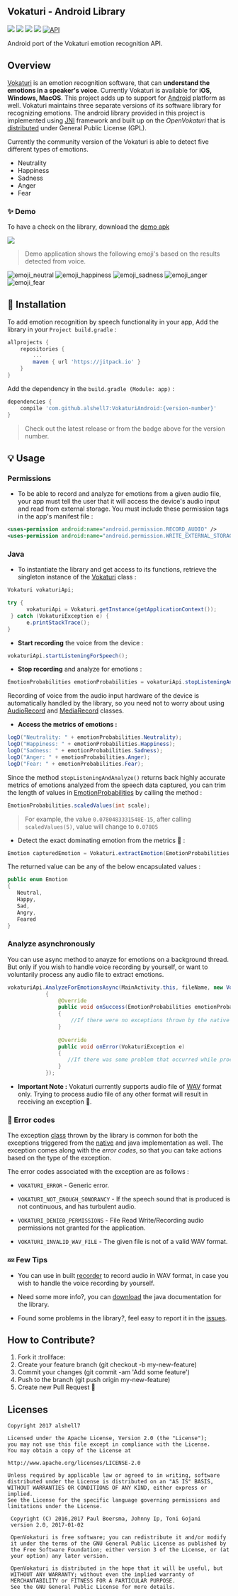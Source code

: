 ## Vokaturi - Android Library
[![](http://img.shields.io/badge/build-passing-blue.svg)]()
[![](http://img.shields.io/badge/version-1.03-blue.svg)](https://github.com/alshell7/VokaturiAndroid/releases/tag/1.03)
[![](http://img.shields.io/badge/Vokaturi-2--1d-red.svg)](http://developers.vokaturi.com/getting-started/overview)
[![](http://img.shields.io/badge/platform-android-green.svg)](https://developer.android.com/index.html)
[![API](https://img.shields.io/badge/API-15%2B-orange.svg?style=flat)](https://android-arsenal.com/api?level=15)

Android port of the Vokaturi emotion recognition API.

## Overview
[Vokaturi](https://vokaturi.com) is an emotion recognition software, that can **understand the emotions in a speaker's voice**.
Currently Vokaturi is available for **iOS, Windows, MacOS**. This project adds up to support for [Android](https://www.android.com) platform as well.
Vokaturi maintains three separate versions of its software library for recognizing emotions. The android library provided in this project is implemented using [JNI](http://docs.oracle.com/javase/7/docs/technotes/guides/jni/spec/functions.html) framework and built up on the _OpenVokaturi_ that is [distributed](https://developers.vokaturi.com/getting-started/overview) under General Public License (GPL).

Currently the community version of the Vokaturi is able to detect five different types of emotions.
* Neutrality
* Happiness
* Sadness
* Anger
* Fear

### :sparkles: Demo

To have a check on the library, download the [demo apk](https://github.com/alshell7/VokaturiAndroid/blob/master/app-debug.apk)

<p align="left"><img src="https://raw.githubusercontent.com/alshell7/VokaturiAndroid/blob/master/demo_snapshot.png"></p>

> Demo application shows the following emoji's based on the results detected from voice.

![emoji_neutral](https://github.com/alshell7/VokaturiAndroid/blob/master/app/src/main/res/drawable/emoji_neutral.png)
![emoji_happiness](https://github.com/alshell7/VokaturiAndroid/blob/master/app/src/main/res/drawable/emoji_happiness.png)
![emoji_sadness](https://github.com/alshell7/VokaturiAndroid/blob/master/app/src/main/res/drawable/emoji_sadness.png)
![emoji_anger](https://github.com/alshell7/VokaturiAndroid/blob/master/app/src/main/res/drawable/emoji_anger.png)
![emoji_fear](https://github.com/alshell7/VokaturiAndroid/blob/master/app/src/main/res/drawable/emoji_fear.png)

## :wrench: Installation 
To add emotion recognition by speech functionality in your app, Add the library in your `Project build.gradle` :

```groovy
allprojects {
	repositories {
		...
		maven { url 'https://jitpack.io' }
	}
}
```

Add the dependency in the `build.gradle (Module: app)` :

```groovy
dependencies {
	compile 'com.github.alshell7:VokaturiAndroid:{version-number}'
}
```
> Check out the latest release or from the badge above for the version number.

## :bulb: Usage

### Permissions
* To be able to record and analyze for emotions from a given audio file, your app must tell the user that it will access the device's audio input and read from external storage. You must include these permission tags in the app's manifest file :

```xml
<uses-permission android:name="android.permission.RECORD_AUDIO" />
<uses-permission android:name="android.permission.WRITE_EXTERNAL_STORAGE"/>
```

### Java
* To instantiate the library and get access to its functions, retrieve the singleton instance of the [Vokaturi](https://github.com/alshell7/VokaturiAndroid/blob/master/vokaturi/src/main/java/com/projects/alshell/vokaturi/Vokaturi.java) class :

```java
Vokaturi vokaturiApi;

try {            
      vokaturiApi = Vokaturi.getInstance(getApplicationContext());
 } catch (VokaturiException e) {
      e.printStackTrace();
}
```

* **Start recording** the voice from the device :

```java
vokaturiApi.startListeningForSpeech();
```

* **Stop recording** and analyze for emotions :

```java
EmotionProbabilities emotionProbabilities = vokaturiApi.stopListeningAndAnalyze();
```

Recording of voice from the audio input hardware of the device is automatically handled by the library, so you need not to worry about using [AudioRecord](https://developer.android.com/reference/android/media/AudioRecord.html) and [MediaRecord](https://developer.android.com/reference/android/media/MediaRecorder.html) classes.

* **Access the metrics of emotions :**

```java
logD("Neutrality: " + emotionProbabilities.Neutrality);
logD("Happiness: " + emotionProbabilities.Happiness);
logD("Sadness: " + emotionProbabilities.Sadness);
logD("Anger: " + emotionProbabilities.Anger);
logD("Fear: " + emotionProbabilities.Fear);
```

Since the method `stopListeningAndAnalyze()` returns back highly accurate metrics of emotions analyzed from the speech data captured, you can trim the length of values in [EmotionProbabilities](https://github.com/alshell7/VokaturiAndroid/blob/master/vokaturi/src/main/java/com/projects/alshell/vokaturi/EmotionProbabilities.java) by calling the method :

```java
EmotionProbabilities.scaledValues(int scale);
```

> For example, the value `0.0780483331548E-15`, after calling `scaledValues(5)`, value will change to `0.07805`

* Detect the exact dominating emotion from the metrics :mag_right: :

```java
Emotion capturedEmotion = Vokaturi.extractEmotion(EmotionProbabilities emotionProbabilities)
```
 The returned value can be any of the below encapsulated values :
 
 ```java
public enum Emotion
{
    Neutral,
    Happy,
    Sad,
    Angry,
    Feared
}
 ```
 
### Analyze asynchronously

You can use async method to anayze for emotions on a background thread. But only if you wish to handle voice recording by yourself, or want to voluntarily process any audio file to extract emotions.

```java
vokaturiApi.AnalyzeForEmotionsAsync(MainActivity.this, fileName, new VokaturiAsyncResult()
            {
                @Override
                public void onSuccess(EmotionProbabilities emotionProbabilities)
                {
                    //If there were no exceptions thrown by the native code
                }
    
                @Override
                public void onError(VokaturiException e)
                {
                   //If there was some problem that occurred while processing
                }
            });
```
* **Important Note :** Vokaturi currently supports audio file of [WAV](https://en.wikipedia.org/wiki/WAV) format only. Trying to process audio file of any other format will result in receiving an exception :ghost:.

### :speech_balloon: Error codes

The exception [class]((https://github.com/alshell7/VokaturiAndroid/blob/master/vokaturi/src/main/java/com/projects/alshell/vokaturi/VokaturiException.java)) thrown by the library is common for both the exceptions triggered from the [native](https://github.com/alshell7/VokaturiAndroid/blob/master/vokaturi/src/main/cpp/VokaturiException.h) and java implementation as well. The exception comes along with the *error codes*, so that you can take actions based on the type of the exception.

The error codes associated with the exception are as follows :

* `VOKATURI_ERROR` - Generic error.

* `VOKATURI_NOT_ENOUGH_SONORANCY` - If the speech sound that is produced is not continuous, and has turbulent audio.

* `VOKATURI_DENIED_PERMISSIONS` - File Read Write/Recording audio permissions not granted for the application.

* `VOKATURI_INVALID_WAV_FILE` - The given file is not of a valid WAV format.

### :zzz: Few Tips 

* You can use in built [recorder](https://github.com/alshell7/VokaturiAndroid/blob/master/vokaturi/src/main/java/com/projects/alshell/vokaturi/WavAudioRecorder.java) to record audio in WAV format, in case you wish to handle the voice recording by yourself.

* Need some more info?, you can [download](https://github.com/alshell7/VokaturiAndroid/blob/master/javadocs.zip) the java documentation for the library.

* Found some problems in the library?, feel easy to report it in the [issues](https://github.com/alshell7/VokaturiAndroid/issues).

## How to Contribute?

1. Fork it :trollface:
2. Create your feature branch (git checkout -b my-new-feature)
3. Commit your changes (git commit -am 'Add some feature')
4. Push to the branch (git push origin my-new-feature)
5. Create new Pull Request :hear_no_evil:


## Licenses

```
Copyright 2017 alshell7

Licensed under the Apache License, Version 2.0 (the "License");
you may not use this file except in compliance with the License.
You may obtain a copy of the License at

http://www.apache.org/licenses/LICENSE-2.0

Unless required by applicable law or agreed to in writing, software
distributed under the License is distributed on an "AS IS" BASIS,
WITHOUT WARRANTIES OR CONDITIONS OF ANY KIND, either express or implied.
See the License for the specific language governing permissions and
limitations under the License.
```

```
 Copyright (C) 2016,2017 Paul Boersma, Johnny Ip, Toni Gojani
 version 2.0, 2017-01-02
 
 OpenVokaturi is free software; you can redistribute it and/or modify
 it under the terms of the GNU General Public License as published by
 the Free Software Foundation; either version 3 of the License, or (at
 your option) any later version.
 
 OpenVokaturi is distributed in the hope that it will be useful, but
 WITHOUT ANY WARRANTY; without even the implied warranty of
 MERCHANTABILITY or FITNESS FOR A PARTICULAR PURPOSE.
 See the GNU General Public License for more details.
```
